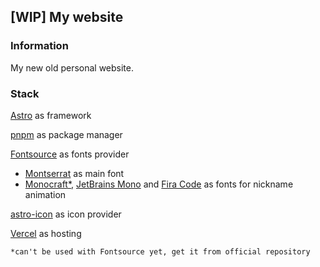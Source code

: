## [WIP] My website

### Information
My new old personal website.

### Stack
[Astro](https://astro.build/) as framework

[pnpm](https://pnpm.io/) as package manager

[Fontsource](https://fontsource.org/) as fonts provider
- [Montserrat](https://fontsource.org/fonts/montserrat) as main font
- [Monocraft*](https://github.com/IdreesInc/Monocraft), [JetBrains Mono](https://github.com/JetBrains/JetBrainsMono) and [Fira Code](https://github.com/tonsky/FiraCode) as fonts for nickname animation

[astro-icon](https://github.com/natemoo-re/astro-icon) as icon provider

[Vercel](https://vercel.com/) as hosting

`*can't be used with Fontsource yet, get it from official repository`

